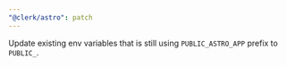 ```yaml
---
"@clerk/astro": patch
---
```


Update existing env variables that is still using `PUBLIC_ASTRO_APP` prefix to `PUBLIC_`.

